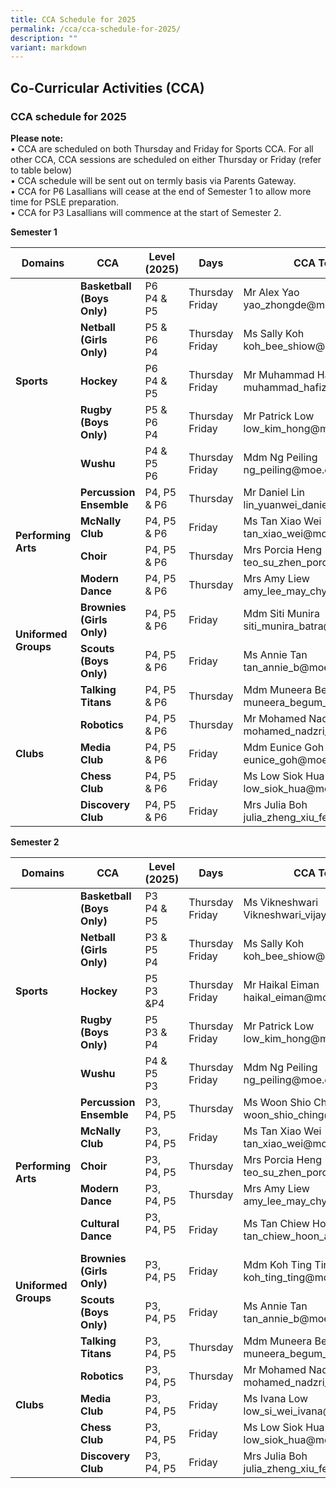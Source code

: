 ```yaml
---
title: CCA Schedule for 2025
permalink: /cca/cca-schedule-for-2025/
description: ""
variant: markdown
---
```

## Co-Curricular&nbsp;Activities&nbsp;(CCA)

### CCA schedule for 2025

**Please note:**&nbsp;<br>
• CCA are scheduled on both Thursday and Friday for Sports CCA. For all other CCA, CCA sessions are scheduled on either Thursday or Friday (refer to table below) &nbsp;<br>
• CCA schedule will be sent out on termly basis via Parents Gateway.&nbsp;<br>
• CCA for P6 Lasallians will cease at the end of Semester 1 to allow more time for PSLE preparation.&nbsp;<br>
• CCA for P3 Lasallians will commence at the start of Semester 2.&nbsp;<br>

**Semester 1**

<table>
<thead>
  <tr>
    <th>Domains</th>
    <th>CCA</th>
    <th>Level (2025)</th>
    <th>Days</th>
    <th>CCA Teacher-in-charge</th>
  </tr>
</thead>
<tbody>
  <tr>
    <td rowspan="5"><b>Sports</b></td>
    <td><b>Basketball<br>(Boys Only)</b></td>
    <td>P6<br>P4 &amp; P5</td>
    <td>Thursday<br>Friday</td>
    <td>Mr Alex Yao<br>yao_zhongde@moe.edu.sg</td>
  </tr>
  <tr>
    <td><b>Netball<br>(Girls Only)</b></td>
    <td>P5 &amp; P6<br>P4<br></td>
    <td>Thursday<br>Friday</td>
    <td>Ms Sally Koh<br>koh_bee_shiow@moe.edu.sg</td>
  </tr>
  <tr>
    <td><b>Hockey</b></td>
    <td>P6<br>P4 &amp; P5</td>
    <td>Thursday<br>Friday</td>
    <td>Mr Muhammad Hafiz<br>muhammad_hafiz_azhari@moe.edu.sg</td>
  </tr>
  <tr>
    <td><b>Rugby<br>(Boys Only)</b></td>
    <td>P5 &amp; P6<br>P4</td>
    <td>Thursday<br>Friday</td>
    <td>Mr Patrick Low<br>low_kim_hong@moe.edu.sg</td>
  </tr>
  <tr>
    <td><b>Wushu</b></td>
    <td>P4 &amp; P5<br>P6</td>
    <td>Thursday<br>Friday</td>
    <td>Mdm Ng Peiling<br>ng_peiling@moe.edu.sg</td>
  </tr>
  <tr>
    <td rowspan="4"><b>Performing Arts</b></td>
    <td><b>Percussion Ensemble</b></td>
    <td>P4, P5 &amp; P6</td>
    <td>Thursday</td>
    <td>Mr Daniel Lin<br>lin_yuanwei_daniel@moe.edu.sg</td>
  </tr>
  <tr>
    <td><b>McNally Club</b></td>
    <td>P4, P5 &amp; P6</td>
    <td>Friday</td>
    <td>Ms Tan Xiao Wei<br>tan_xiao_wei@moe.edu.sg</td>
  </tr>
  <tr>
    <td><b>Choir</b></td>
    <td>P4, P5 &amp; P6</td>
    <td>Thursday</td>
    <td>Mrs Porcia Heng<br>teo_su_zhen_porcia@moe.edu.sg</td>
  </tr>
  <tr>
    <td><b>Modern Dance</b></td>
    <td>P4, P5 &amp; P6</td>
    <td>Thursday</td>
    <td>Mrs Amy Liew <br>amy_lee_may_chyou@moe.edu.sg</td>
  </tr>

  <tr>
    <td rowspan="2"><b>Uniformed Groups</b></td>
    <td><b>Brownies<br>(Girls Only)</b></td>
    <td>P4, P5 &amp; P6</td>
    <td>Friday</td>
    <td>Mdm Siti Munira<br>siti_munira_batra@moe.edu.sg</td>
  </tr>
  <tr>
    <td><b>Scouts<br>(Boys Only)</b></td>
    <td>P4, P5 &amp; P6</td>
    <td>Friday</td>
    <td>Ms Annie Tan<br>tan_annie_b@moe.edu.sg</td>
  </tr>
  <tr>
    <td rowspan="5"><b>Clubs</b></td>
    <td><b>Talking Titans</b></td>
    <td>P4, P5 &amp; P6</td>
    <td>Thursday</td>
    <td>Mdm Muneera Begum<br>muneera_begum_mohaned_iqbal@moe.edu.sg</td>
  </tr>
  <tr>
    <td><b>Robotics</b></td>
    <td>P4, P5 &amp; P6</td>
    <td>Thursday</td>
    <td>Mr Mohamed Nadzri<br>mohamed_nadzri_md_nasir@moe.edu.sg</td>
  </tr>
  <tr>
    <td><b>Media Club</b></td>
    <td>P4, P5 &amp; P6</td>
    <td>Friday</td>
    <td>Mdm Eunice Goh<br>eunice_goh@moe.edu.sg</td>
  </tr>
  <tr>
    <td><b>Chess Club</b></td>
    <td>P4, P5 &amp; P6</td>
    <td>Friday</td>
    <td>Ms Low Siok Hua<br>low_siok_hua@moe.edu.sg</td>
  </tr>
  <tr>
    <td><b>Discovery Club</b></td>
    <td>P4, P5 &amp; P6</td>
    <td>Friday</td>
    <td>Mrs Julia Boh<br>julia_zheng_xiu_fen@moe.edu.sg</td>
  </tr>
</tbody>
</table>


**Semester 2**

<table>
<thead>
  <tr>
    <th>Domains</th>
    <th>CCA</th>
    <th>Level (2025)<br></th>
    <th>Days<br></th>
    <th>CCA Teacher-in-charge</th>
  </tr>
</thead>
<tbody>
  <tr>
    <td rowspan="5"><b>Sports</b></td>
    <td><b>Basketball<br>(Boys Only)</b></td>
    <td>P3<br>P4 &amp; P5</td>
    <td>Thursday<br>Friday</td>
    <td>Ms Vikneshwari<br>Vikneshwari_vijayakumar@moe.edu.sg</td>
  </tr>
  <tr>
    <td><b>Netball<br>(Girls Only)</b></td>
    <td>P3 &amp; P5<br>P4<br></td>
    <td>Thursday<br>Friday</td>
    <td>Ms Sally Koh<br>koh_bee_shiow@moe.edu.sg</td>
  </tr>
  <tr>
    <td><b>Hockey</b></td>
    <td> P5<br>P3 &amp;P4</td>
    <td>Thursday<br>Friday</td>
    <td>Mr Haikal Eiman<br>haikal_eiman@moe.edu.sg</td>
  </tr>
  <tr>
    <td><b>Rugby<br>(Boys Only)</b></td>
    <td>P5<br>P3 &amp; P4<br></td>
    <td>Thursday<br>Friday</td>
    <td>Mr Patrick Low<br>low_kim_hong@moe.edu.sg</td>
  </tr>
  <tr>
    <td><b>Wushu</b></td>
    <td>P4 &amp; P5<br>P3</td>
    <td>Thursday<br>Friday</td>
    <td>Mdm Ng Peiling<br>ng_peiling@moe.edu.sg</td>
  </tr>
  <tr>
    <td rowspan="5"><b>Performing Arts</b></td>
    <td><b>Percussion Ensemble</b></td>
    <td>P3, P4, P5</td>
    <td>Thursday</td>
    <td>Ms Woon Shio Ching<br>woon_shio_ching@moe.edu.sg</td>
  </tr>
  <tr>
    <td><b>McNally Club</b></td>
    <td>P3, P4, P5</td>
    <td>Friday</td>
    <td>Ms Tan Xiao Wei<br>tan_xiao_wei@moe.edu.sg<br></td>
  </tr>
  <tr>
    <td><b>Choir</b></td>
    <td>P3, P4, P5</td>
    <td>Thursday</td>
    <td>Mrs Porcia Heng<br>teo_su_zhen_porcia@moe.edu.sg</td>
  </tr>
  <tr>
    <td><b>Modern Dance</b></td>
    <td>P3, P4, P5</td>
    <td>Thursday</td>
    <td>Mrs Amy Liew<br>amy_lee_may_chyou@moe.edu.sg</td>
  </tr>
  <tr>
    <td><b>Cultural  Dance</b></td>
    <td>P3, P4, P5<br><br></td>
    <td>Friday</td>
    <td>Ms Tan Chiew Hoon<br>tan_chiew_hoon_a@moe.edu.sg</td>
  </tr>
  <tr>
    <td rowspan="2"><b>Uniformed Groups</b></td>
    <td><b>Brownies<br>(Girls Only)</b></td>
    <td>P3, P4, P5</td>
    <td>Friday</td>
    <td>Mdm Koh Ting Ting<br>koh_ting_ting@moe.edu.sg</td>
  </tr>
  <tr>
    <td><b>Scouts<br>(Boys Only)</b></td>
    <td>P3, P4, P5</td>
    <td>Friday</td>
    <td>Ms Annie Tan<br>tan_annie_b@moe.edu.sg</td>
  </tr>
  <tr>
    <td rowspan="5"><b>Clubs</b></td>
    <td><b>Talking Titans</b></td>
    <td>P3, P4, P5</td>
    <td>Thursday</td>
    <td>Mdm Muneera Begum<br>muneera_begum_mohaned_iqbal@moe.edu.sg</td>
  </tr>
  <tr>
    <td><b>Robotics</b></td>
    <td>P3, P4, P5</td>
    <td>Thursday</td>
    <td>Mr Mohamed Nadzri<br>mohamed_nadzri_md_nasir@moe.edu.sg</td>
  </tr>
  <tr>
    <td><b>Media Club</b></td>
    <td>P3, P4, P5</td>
    <td>Friday</td>
    <td>Ms Ivana Low<br>low_si_wei_ivana@moe.edu.sg</td>
  </tr>
  <tr>
    <td><b>Chess Club</b></td>
    <td>P3, P4, P5</td>
    <td>Friday</td>
    <td>Ms Low Siok Hua<br>low_siok_hua@moe.edu.sg</td>
  </tr>
  <tr>
    <td><b>Discovery Club</b></td>
    <td>P3, P4, P5</td>
    <td>Friday</td>
    <td>Mrs Julia Boh<br>julia_zheng_xiu_fen@moe.edu.sg</td>
  </tr>
</tbody>
</table>